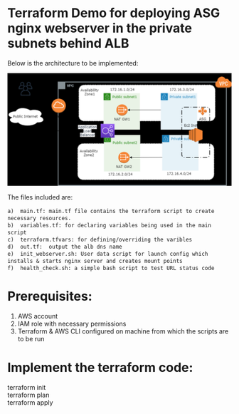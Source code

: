 # Terraform Demo for deploying ASG nginx webserver in the private subnets behind ALB

Below is the architecture to be implemented:

![image](https://github.com/beanxyz/demo/blob/master/topology.PNG)

The files included are:

    a)  main.tf: main.tf file contains the terraform script to create necessary resources.
    b)  variables.tf: for declaring variables being used in the main script
    c)  terraform.tfvars: for defining/overriding the varibles
    d)  out.tf:  output the alb dns name
    e)  init_webserver.sh: User data script for launch config which installs & starts nginx server and creates mount points
    f)  health_check.sh: a simple bash script to test URL status code


# Prerequisites:

1. AWS account
2. IAM role with necessary permissions
3. Terraform & AWS CLI configured on machine from which the scripts are to be run

# Implement the terraform code:
terraform init \
terraform plan \
terraform apply


